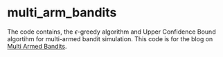 # multi_arm_bandits

The code contains, the $\epsilon$-greedy algorithm and Upper Confidence Bound algortihm for multi-armed bandit simulation. This code is for the blog on [Multi Armed Bandits](https://kailashnagarajan.github.io/blog/2022/mabnotes/).
